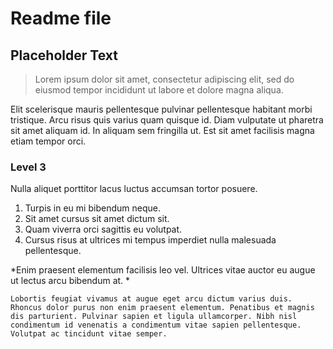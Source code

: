 # Readme file

## Placeholder Text

>Lorem ipsum dolor sit amet, consectetur adipiscing elit, sed do eiusmod tempor incididunt ut labore et dolore magna aliqua. 

Elit scelerisque mauris pellentesque pulvinar pellentesque habitant morbi tristique. Arcu risus quis varius quam quisque id. Diam vulputate ut pharetra sit amet aliquam id. In aliquam sem fringilla ut. Est sit amet facilisis magna etiam tempor orci. 

### Level 3

Nulla aliquet porttitor lacus luctus accumsan tortor posuere. 
1. Turpis in eu mi bibendum neque. 
1. Sit amet cursus sit amet dictum sit. 
1. Quam viverra orci sagittis eu volutpat. 
1. Cursus risus at ultrices mi tempus imperdiet nulla malesuada pellentesque. 

*Enim praesent elementum facilisis leo vel. Ultrices vitae auctor eu augue ut lectus arcu bibendum at. *

`Lobortis feugiat vivamus at augue eget arcu dictum varius duis. Rhoncus dolor purus non enim praesent elementum. Penatibus et magnis dis parturient. Pulvinar sapien et ligula ullamcorper. Nibh nisl condimentum id venenatis a condimentum vitae sapien pellentesque. Volutpat ac tincidunt vitae semper. `

